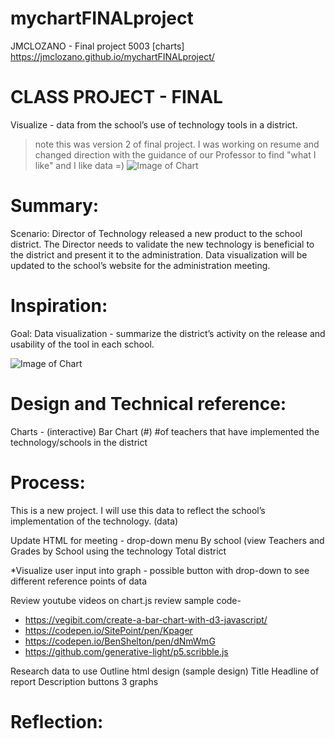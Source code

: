 # mychartFINALproject
JMCLOZANO - Final project 5003 [charts]
https://jmclozano.github.io/mychartFINALproject/

# CLASS PROJECT - FINAL
Visualize - data from the school’s use of technology tools in a district.
> note this was version 2 of final project. I was working on resume and changed direction with the guidance of our Professor to find "what I like" and I like data =) 
![Image of Chart](https://jmclozano.github.io/mychartFINALproject/img/chart%201.png)


# Summary:
Scenario: Director of Technology released a new product to the school district. The Director needs to validate the new technology is beneficial to the district and present it to the administration. Data visualization will be updated to the school’s website for the administration meeting. 

# Inspiration:
Goal: Data visualization - summarize the district’s activity on the release and usability of the tool in each school. 

![Image of Chart](https://jmclozano.github.io/mychartFINALproject/img/chart%201.png)


# Design and Technical reference:
Charts - (interactive)
Bar Chart (#)
#of teachers that have implemented the technology/schools in the district

# Process:
This is a new project. I will use this data to reflect the school’s implementation of the technology. (data) 

Update HTML for meeting - drop-down menu 
By school  (view Teachers and Grades by School using the technology
Total district

*Visualize user input into graph - possible button with drop-down to see different reference points of data

Review youtube videos on chart.js
review sample code- 
- https://vegibit.com/create-a-bar-chart-with-d3-javascript/
- https://codepen.io/SitePoint/pen/Kpager
- https://codepen.io/BenShelton/pen/dNmWmG
- https://github.com/generative-light/p5.scribble.js

Research data to use
Outline html design (sample design) 
Title 
Headline of report
Description 
buttons
3 graphs


# Reflection:




